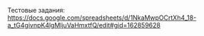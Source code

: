 Тестовые задания: https://docs.google.com/spreadsheets/d/1NkaMwpOCrtXh4_18-a_tG4givnpK4lgMljuVaHmxtfQ/edit#gid=162859628
